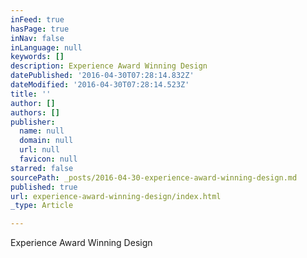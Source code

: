 ```yaml
---
inFeed: true
hasPage: true
inNav: false
inLanguage: null
keywords: []
description: Experience Award Winning Design
datePublished: '2016-04-30T07:28:14.832Z'
dateModified: '2016-04-30T07:28:14.523Z'
title: ''
author: []
authors: []
publisher:
  name: null
  domain: null
  url: null
  favicon: null
starred: false
sourcePath: _posts/2016-04-30-experience-award-winning-design.md
published: true
url: experience-award-winning-design/index.html
_type: Article

---
```

Experience Award Winning Design